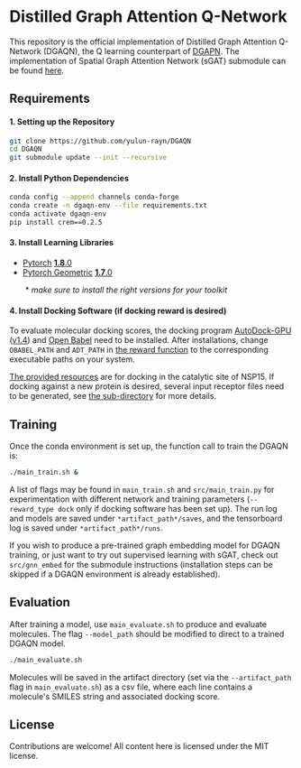 # Distilled Graph Attention Q-Network

This repository is the official implementation of Distilled Graph Attention Q-Network (DGAQN), the Q learning counterpart of [DGAPN](https://github.com/yulun-rayn/DGAPN). The implementation of Spatial Graph Attention Network (sGAT) submodule can be found [here](https://github.com/yulun-rayn/sGAT).


## Requirements

#### 1. Setting up the Repository
```bash
git clone https://github.com/yulun-rayn/DGAQN
cd DGAQN
git submodule update --init --recursive
```

#### 2. Install Python Dependencies
```bash
conda config --append channels conda-forge
conda create -n dgaqn-env --file requirements.txt
conda activate dgaqn-env
pip install crem==0.2.5
```

#### 3. Install Learning Libraries
- [Pytorch](https://pytorch.org/) [**1.8**.0](https://pytorch.org/get-started/previous-versions/)
- [Pytorch Geometric](https://pytorch-geometric.readthedocs.io/en/latest/) [**1.7**.0](https://pytorch-geometric.readthedocs.io/en/1.7.0/notes/installation.html)

  \* *make sure to install the right versions for your toolkit*

#### 4. Install Docking Software (if docking reward is desired)

To evaluate molecular docking scores, the docking program [AutoDock-GPU](https://github.com/ccsb-scripps/AutoDock-GPU/wiki) ([v1.4](https://github.com/ccsb-scripps/AutoDock-GPU/releases)) and [Open Babel](https://open-babel.readthedocs.io/en/latest/Command-line_tools/babel.html) need to be installed. After installations, change `OBABEL_PATH` and `ADT_PATH` in [the reward function](src/reward/adtgpu/get_reward.py) to the corresponding executable paths on your system.

[The provided resources](src/reward/adtgpu/receptor) are for docking in the catalytic site of NSP15. If docking against a new protein is desired, several input receptor files need to be generated, see [the sub-directory](src/reward/adtgpu) for more details.


## Training

Once the conda environment is set up, the function call to train the DGAQN is:

```bash
./main_train.sh &
```

A list of flags may be found in `main_train.sh` and `src/main_train.py` for experimentation with different network and training parameters (`--reward_type dock` only if docking software has been set up). The run log and models are saved under `*artifact_path*/saves`, and the tensorboard log is saved under `*artifact_path*/runs`.

If you wish to produce a pre-trained graph embedding model for DGAQN training, or just want to try out supervised learning with sGAT, check out `src/gnn_embed` for the submodule instructions (installation steps can be skipped if a DGAQN environment is already established).

## Evaluation

After training a model, use `main_evaluate.sh` to produce and evaluate molecules. The flag `--model_path` should be modified to direct to a trained DGAQN model.

```bash
./main_evaluate.sh
```

Molecules will be saved in the artifact directory (set via the `--artifact_path` flag in `main_evaluate.sh`) as a csv file, where each line contains a molecule's SMILES string and associated docking score.

## License

Contributions are welcome! All content here is licensed under the MIT license.

